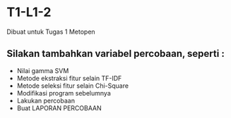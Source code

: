 # T1-L1-2
Dibuat untuk Tugas 1 Metopen

## Silakan tambahkan variabel percobaan, seperti : ## 
- Nilai gamma SVM
- Metode ekstraksi fitur selain TF-IDF
- Metode seleksi fitur selain Chi-Square
- Modifikasi program sebelumnya
- Lakukan percobaan
- Buat LAPORAN PERCOBAAN

